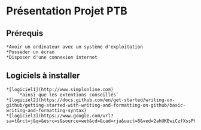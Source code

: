 # Présentation Projet PTB
## Prérequis
    *Avoir un ordinateur avec un système d'exploitation
    *Posseder un écran
    *Disposer d'une connexion internet

## Logiciels à installer
    *[logiciel1](http://www.simplonline.com)
        `*ainsi que les extentions conseillés`
    *[logiciel2](https://docs.github.com/en/get-started/writing-on-github/getting-started-with-writing-and-formatting-on-github/basic-writing-and-formatting-syntax)
    *[logiciel3](https://www.google.com/url?sa=t&rct=j&q=&esrc=s&source=web&cd=&cad=rja&uact=8&ved=2ahUKEwiCzfXssPb5AhUFOnoKHT0YC9MQyCl6BAgQEAM&url=https%3A%2F%2Fwww.youtube.com%2Fwatch%3Fv%3DdQw4w9WgXcQ&usg=AOvVaw0aHtehaphMhOCAkCydRLZU)